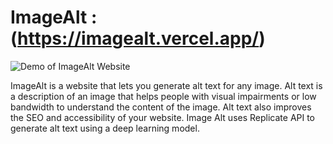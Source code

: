 # ImageAlt : (https://imagealt.vercel.app/)
![Demo of ImageAlt Website](https://imagealt.vercel.app/demo.png)

ImageAlt is a website that lets you generate alt text for any image. Alt text is a description of an image that helps people with visual impairments or low bandwidth to understand the content of the image. Alt text also improves the SEO and accessibility of your website. Image Alt uses Replicate API to generate alt text using a deep learning model.